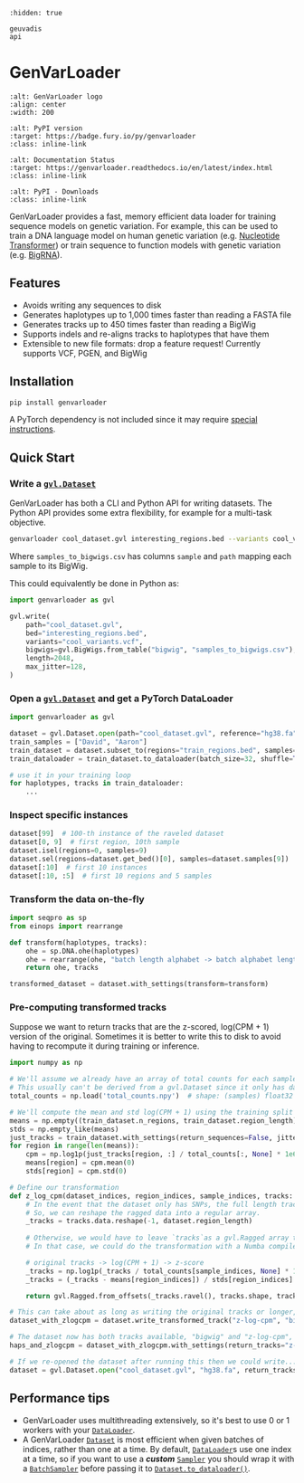 ```{toctree}
:hidden: true

geuvadis
api
```

# GenVarLoader

```{image} _static/gvl_logo.png
:alt: GenVarLoader logo
:align: center
:width: 200
```

```{image} https://badge.fury.io/py/genvarloader.svg
:alt: PyPI version
:target: https://badge.fury.io/py/genvarloader
:class: inline-link
```

```{image} https://readthedocs.org/projects/genvarloader/badge/?version=latest
:alt: Documentation Status
:target: https://genvarloader.readthedocs.io/en/latest/index.html
:class: inline-link
```

```{image} https://img.shields.io/pypi/dm/genvarloader
:alt: PyPI - Downloads
:class: inline-link
```


GenVarLoader provides a fast, memory efficient data loader for training sequence models on genetic variation. For example, this can be used to train a DNA language model on human genetic variation (e.g. [Nucleotide Transformer](https://www.biorxiv.org/content/10.1101/2023.01.11.523679)) or train sequence to function models with genetic variation (e.g. [BigRNA](https://www.biorxiv.org/content/10.1101/2023.09.20.558508v1)).

## Features
- Avoids writing any sequences to disk
- Generates haplotypes up to 1,000 times faster than reading a FASTA file
- Generates tracks up to 450 times faster than reading a BigWig
- Supports indels and re-aligns tracks to haplotypes that have them
- Extensible to new file formats: drop a feature request! Currently supports VCF, PGEN, and BigWig

## Installation

```bash
pip install genvarloader
```

A PyTorch dependency is not included since it may require [special instructions](https://pytorch.org/get-started/locally/).

## Quick Start

### Write a [`gvl.Dataset`](api.md#genvarloader.Dataset)

GenVarLoader has both a CLI and Python API for writing datasets. The Python API provides some extra flexibility, for example for a multi-task objective.

```bash
genvarloader cool_dataset.gvl interesting_regions.bed --variants cool_variants.vcf --bigwig-table samples_to_bigwigs.csv --length 2048 --max-jitter 128
```

Where `samples_to_bigwigs.csv` has columns `sample` and `path` mapping each sample to its BigWig.

This could equivalently be done in Python as:

```python
import genvarloader as gvl

gvl.write(
    path="cool_dataset.gvl",
    bed="interesting_regions.bed",
    variants="cool_variants.vcf",
    bigwigs=gvl.BigWigs.from_table("bigwig", "samples_to_bigwigs.csv"),
    length=2048,
    max_jitter=128,
)
```

### Open a [`gvl.Dataset`](api.md#genvarloader.Dataset) and get a PyTorch DataLoader

```python
import genvarloader as gvl

dataset = gvl.Dataset.open(path="cool_dataset.gvl", reference="hg38.fa")
train_samples = ["David", "Aaron"]
train_dataset = dataset.subset_to(regions="train_regions.bed", samples=train_samples)
train_dataloader = train_dataset.to_dataloader(batch_size=32, shuffle=True, num_workers=1)

# use it in your training loop
for haplotypes, tracks in train_dataloader:
    ...
```

### Inspect specific instances

```python
dataset[99]  # 100-th instance of the raveled dataset
dataset[0, 9]  # first region, 10th sample
dataset.isel(regions=0, samples=9)
dataset.sel(regions=dataset.get_bed()[0], samples=dataset.samples[9])
dataset[:10]  # first 10 instances
dataset[:10, :5]  # first 10 regions and 5 samples
```

### Transform the data on-the-fly

```python
import seqpro as sp
from einops import rearrange

def transform(haplotypes, tracks):
    ohe = sp.DNA.ohe(haplotypes)
    ohe = rearrange(ohe, "batch length alphabet -> batch alphabet length")
    return ohe, tracks

transformed_dataset = dataset.with_settings(transform=transform)
```

### Pre-computing transformed tracks

Suppose we want to return tracks that are the z-scored, log(CPM + 1) version of the original. Sometimes it is better to write this to disk to avoid having to recompute it during training or inference.

```python
import numpy as np

# We'll assume we already have an array of total counts for each sample.
# This usually can't be derived from a gvl.Dataset since it only has data for specific regions.
total_counts = np.load('total_counts.npy')  # shape: (samples) float32

# We'll compute the mean and std log(CPM + 1) using the training split
means = np.empty((train_dataset.n_regions, train_dataset.region_length), np.float32)
stds = np.empty_like(means)
just_tracks = train_dataset.with_settings(return_sequences=False, jitter=0)
for region in range(len(means)):
    cpm = np.log1p(just_tracks[region, :] / total_counts[:, None] * 1e6)
    means[region] = cpm.mean(0)
    stds[region] = cpm.std(0)

# Define our transformation
def z_log_cpm(dataset_indices, region_indices, sample_indices, tracks: gvl.Ragged[np.float32]):
    # In the event that the dataset only has SNPs, the full length tracks will all be the same length.
    # So, we can reshape the ragged data into a regular array.
    _tracks = tracks.data.reshape(-1, dataset.region_length)
    
    # Otherwise, we would have to leave `tracks`as a gvl.Ragged array to accommodate different lengths.
    # In that case, we could do the transformation with a Numba compiled function instead.

    # original tracks -> log(CPM + 1) -> z-score
    _tracks = np.log1p(_tracks / total_counts[sample_indices, None] * 1e6)
    _tracks = (_tracks - means[region_indices]) / stds[region_indices]

    return gvl.Ragged.from_offsets(_tracks.ravel(), tracks.shape, tracks.offsets)

# This can take about as long as writing the original tracks or longer, depending on the transformation.
dataset_with_zlogcpm = dataset.write_transformed_track("z-log-cpm", "bigwig", transform=z_log_cpm)

# The dataset now has both tracks available, "bigwig" and "z-log-cpm", and we can choose to return either one or both.
haps_and_zlogcpm = dataset_with_zlogcpm.with_settings(return_tracks="z-log-cpm")

# If we re-opened the dataset after running this then we could write...
dataset = gvl.Dataset.open("cool_dataset.gvl", "hg38.fa", return_tracks="z-log-cpm")
```

## Performance tips
- GenVarLoader uses multithreading extensively, so it's best to use 0 or 1 workers with your [`DataLoader`](https://pytorch.org/docs/stable/data.html#torch.utils.data.DataLoader).
- A GenVarLoader [`Dataset`](api.md#genvarloader.Dataset) is most efficient when given batches of indices, rather than one at a time. By default, [`DataLoader`](https://pytorch.org/docs/stable/data.html#torch.utils.data.DataLoader)s use one index at a time, so if you want to use a ***custom*** [`Sampler`](https://pytorch.org/docs/stable/data.html#torch.utils.data.Sampler) you should wrap it with a [`BatchSampler`](https://pytorch.org/docs/stable/data.html#torch.utils.data.BatchSampler) before passing it to [`Dataset.to_dataloader()`](api.md#genvarloader.Dataset.to_dataloader).